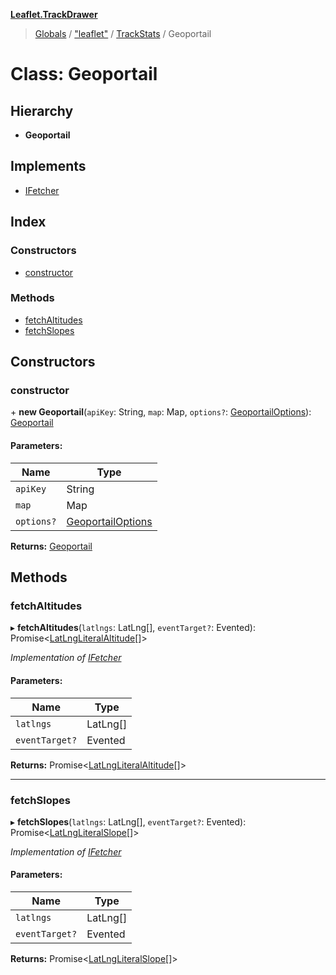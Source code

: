 **[Leaflet.TrackDrawer](../README.md)**

> [Globals](../README.md) / ["leaflet"](../modules/_leaflet_.md) / [TrackStats](../modules/_leaflet_.trackstats.md) / Geoportail

# Class: Geoportail

## Hierarchy

* **Geoportail**

## Implements

* [IFetcher](../interfaces/_leaflet_.trackstats.ifetcher.md)

## Index

### Constructors

* [constructor](_leaflet_.trackstats.geoportail.md#constructor)

### Methods

* [fetchAltitudes](_leaflet_.trackstats.geoportail.md#fetchaltitudes)
* [fetchSlopes](_leaflet_.trackstats.geoportail.md#fetchslopes)

## Constructors

### constructor

\+ **new Geoportail**(`apiKey`: String, `map`: Map, `options?`: [GeoportailOptions](../interfaces/_leaflet_.trackstats.geoportailoptions.md)): [Geoportail](_leaflet_.trackstats.geoportail.md)

#### Parameters:

Name | Type |
------ | ------ |
`apiKey` | String |
`map` | Map |
`options?` | [GeoportailOptions](../interfaces/_leaflet_.trackstats.geoportailoptions.md) |

**Returns:** [Geoportail](_leaflet_.trackstats.geoportail.md)

## Methods

### fetchAltitudes

▸ **fetchAltitudes**(`latlngs`: LatLng[], `eventTarget?`: Evented): Promise\<[LatLngLiteralAltitude](../interfaces/_leaflet_.trackstats.latlngliteralaltitude.md)[]>

*Implementation of [IFetcher](../interfaces/_leaflet_.trackstats.ifetcher.md)*

#### Parameters:

Name | Type |
------ | ------ |
`latlngs` | LatLng[] |
`eventTarget?` | Evented |

**Returns:** Promise\<[LatLngLiteralAltitude](../interfaces/_leaflet_.trackstats.latlngliteralaltitude.md)[]>

___

### fetchSlopes

▸ **fetchSlopes**(`latlngs`: LatLng[], `eventTarget?`: Evented): Promise\<[LatLngLiteralSlope](../interfaces/_leaflet_.trackstats.latlngliteralslope.md)[]>

*Implementation of [IFetcher](../interfaces/_leaflet_.trackstats.ifetcher.md)*

#### Parameters:

Name | Type |
------ | ------ |
`latlngs` | LatLng[] |
`eventTarget?` | Evented |

**Returns:** Promise\<[LatLngLiteralSlope](../interfaces/_leaflet_.trackstats.latlngliteralslope.md)[]>
